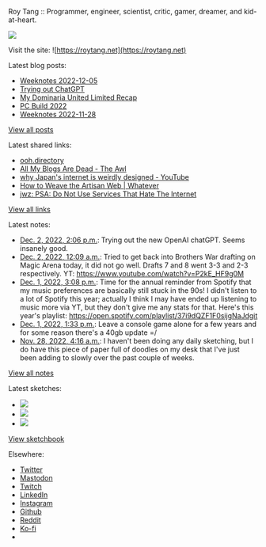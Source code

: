 Roy Tang :: Programmer, engineer, scientist, critic, gamer, dreamer, and kid-at-heart.

![](https://roytang.net/static/img/profile.jpg)

Visit the site: ![https://roytang.net](https://roytang.net)

Latest blog posts:

- [Weeknotes 2022-12-05](https://roytang.net/2022/12/weeknotes-12-05/)
- [Trying out ChatGPT](https://roytang.net/2022/12/chatgpt/)
- [My Dominaria United Limited Recap](https://roytang.net/2022/12/mtgdmu-limited-recap/)
- [PC Build 2022](https://roytang.net/2022/12/pc-build-2022/)
- [Weeknotes 2022-11-28](https://roytang.net/2022/11/weeknotes-11-28/)

[View all posts](https://roytang.net/blog)

Latest shared links:

- [ooh.directory](https://roytang.net/2022/12/3f0d49101a6d5b11d22d0f182481186f/)
- [All My Blogs Are Dead - The Awl](https://roytang.net/2022/12/41330bb8302c96dac7dc82a4f1c53361/)
- [why Japan&#x27;s internet is weirdly designed - YouTube](https://roytang.net/2022/11/eccd0b87fc1d0078aa43de42f0722b11/)
- [How to Weave the Artisan Web | Whatever](https://roytang.net/2022/11/1d342f95f1bae10196cfe86f395c7a26/)
- [jwz: PSA: Do Not Use Services That Hate The Internet](https://roytang.net/2022/11/d668a9c585b9521af9ed5f100daa2a76/)

[View all links](https://roytang.net/links)

Latest notes:

- [Dec. 2, 2022, 2:06 p.m.](https://roytang.net/2022/12/1598559150187110400/): Trying out the new OpenAI chatGPT. Seems insanely good.
- [Dec. 2, 2022, 12:09 a.m.](https://roytang.net/2022/12/mtgbro_draft_ep4/): Tried to get back into Brothers War drafting on Magic Arena today, it did not go well. Drafts 7 and 8 went 3-3 and 2-3 respectively. YT: https://www.youtube.com/watch?v=P2kE_HF9g0M
- [Dec. 1, 2022, 3:08 p.m.](https://roytang.net/2022/12/spotify-wrapped/): Time for the annual reminder from Spotify that my music preferences are basically still stuck in the 90s! I didn&#x27;t listen to a lot of Spotify this year; actually I think I may have ended up listening to music more via YT, but they don&#x27;t give me any stats for that. Here&#x27;s this year&#x27;s playlist: https://open.spotify.com/playlist/37i9dQZF1F0sijgNaJdgit
- [Dec. 1, 2022, 1:33 p.m.](https://roytang.net/2022/12/af5090fc47f1f824ea62da0f3fe71b1c/): Leave a console game alone for a few years and for some reason there&#x27;s a 40gb update =/
- [Nov. 28, 2022, 4:16 a.m.](https://roytang.net/2022/11/b9e4f1f1a5363c0476fb65e7ab1b8ada/): I haven&#x27;t been doing any daily sketching, but I do have this piece of paper full of doodles on my desk that I&#x27;ve just been adding to slowly over the past couple of weeks.

[View all notes](https://roytang.net/notes)

Latest sketches:


- ![](https://roytang.net/media/cache/f5/83/f583e6f8cabb768e013c3292f03b5274.jpg)
- ![](https://roytang.net/media/cache/dc/31/dc31bec42193147458f2e50c9a7fe4ac.jpg)
- ![](https://roytang.net/media/cache/73/2b/732bd4c80057609c59932ce77d753675.jpg)

[View sketchbook](https://roytang.net/albums/sketchbook)


Elsewhere:

- [Twitter](https://twitter.com/roytang)
- [Mastodon](https://indieweb.social/@roytang)
- [Twitch](https://twitch.tv/twitchyroy)
- [LinkedIn](https://www.linkedin.com/in/roytang)
- [Instagram](https://instagram.com/roytang0400)
- [Github](https://github.com/roytang)
- [Reddit](https://reddit.com/u/hungryroy)
- [Ko-fi](https://ko-fi.com/roytang)
- [](mailto:hello@roytang.net)